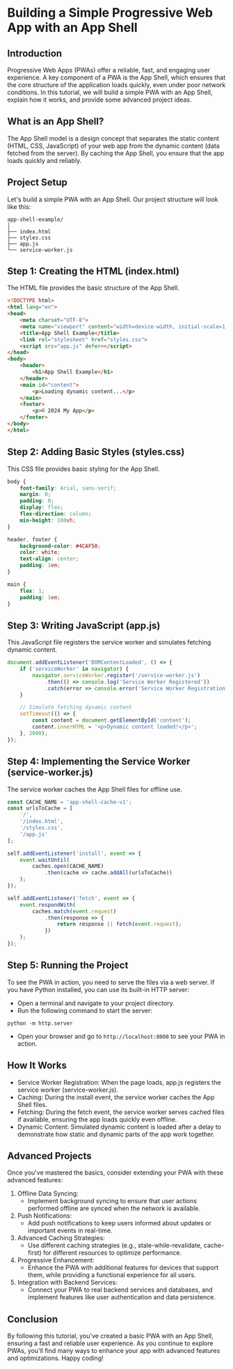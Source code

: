# Building a Simple Progressive Web App with an App Shell

## Introduction

Progressive Web Apps (PWAs) offer a reliable, fast, and engaging user experience. A key component of a PWA is the App Shell, which ensures that the core structure of the application loads quickly, even under poor network conditions. In this tutorial, we will build a simple PWA with an App Shell, explain how it works, and provide some advanced project ideas.

## What is an App Shell?

The App Shell model is a design concept that separates the static content (HTML, CSS, JavaScript) of your web app from the dynamic content (data fetched from the server). By caching the App Shell, you ensure that the app loads quickly and reliably.

## Project Setup

Let's build a simple PWA with an App Shell. Our project structure will look like this:

```
app-shell-example/
│
├── index.html
├── styles.css
├── app.js
└── service-worker.js
```


## Step 1: Creating the HTML (index.html)

The HTML file provides the basic structure of the App Shell.

```html
<!DOCTYPE html>
<html lang="en">
<head>
    <meta charset="UTF-8">
    <meta name="viewport" content="width=device-width, initial-scale=1.0">
    <title>App Shell Example</title>
    <link rel="stylesheet" href="styles.css">
    <script src="app.js" defer></script>
</head>
<body>
    <header>
        <h1>App Shell Example</h1>
    </header>
    <main id="content">
        <p>Loading dynamic content...</p>
    </main>
    <footer>
        <p>© 2024 My App</p>
    </footer>
</body>
</html>
```

## Step 2: Adding Basic Styles (styles.css)

This CSS file provides basic styling for the App Shell.

```css
body {
    font-family: Arial, sans-serif;
    margin: 0;
    padding: 0;
    display: flex;
    flex-direction: column;
    min-height: 100vh;
}

header, footer {
    background-color: #4CAF50;
    color: white;
    text-align: center;
    padding: 1em;
}

main {
    flex: 1;
    padding: 1em;
}
```

## Step 3: Writing JavaScript (app.js)

This JavaScript file registers the service worker and simulates fetching dynamic content.

```js
document.addEventListener('DOMContentLoaded', () => {
    if ('serviceWorker' in navigator) {
        navigator.serviceWorker.register('/service-worker.js')
            .then(() => console.log('Service Worker Registered'))
            .catch(error => console.error('Service Worker Registration failed:', error));
    }

    // Simulate fetching dynamic content
    setTimeout(() => {
        const content = document.getElementById('content');
        content.innerHTML = '<p>Dynamic content loaded!</p>';
    }, 2000);
});
```

## Step 4: Implementing the Service Worker (service-worker.js)

The service worker caches the App Shell files for offline use.

```js
const CACHE_NAME = 'app-shell-cache-v1';
const urlsToCache = [
    '/',
    '/index.html',
    '/styles.css',
    '/app.js'
];

self.addEventListener('install', event => {
    event.waitUntil(
        caches.open(CACHE_NAME)
            .then(cache => cache.addAll(urlsToCache))
    );
});

self.addEventListener('fetch', event => {
    event.respondWith(
        caches.match(event.request)
            .then(response => {
                return response || fetch(event.request);
            })
    );
});
```

## Step 5: Running the Project

To see the PWA in action, you need to serve the files via a web server. If you have Python installed, you can use its built-in HTTP server:
- Open a terminal and navigate to your project directory.
- Run the following command to start the server:
```
python -m http.server
```
- Open your browser and go to `http://localhost:8000` to see your PWA in action.

## How It Works

- Service Worker Registration: When the page loads, app.js registers the service worker (service-worker.js).
- Caching: During the install event, the service worker caches the App Shell files.
- Fetching: During the fetch event, the service worker serves cached files if available, ensuring the app loads quickly even offline.
- Dynamic Content: Simulated dynamic content is loaded after a delay to demonstrate how static and dynamic parts of the app work together.

## Advanced Projects

Once you've mastered the basics, consider extending your PWA with these advanced features:

1. Offline Data Syncing:
    - Implement background syncing to ensure that user actions performed offline are synced when the network is available.
2. Push Notifications:
    - Add push notifications to keep users informed about updates or important events in real-time.
3. Advanced Caching Strategies:
    - Use different caching strategies (e.g., stale-while-revalidate, cache-first) for different resources to optimize performance.
4. Progressive Enhancement:
    - Enhance the PWA with additional features for devices that support them, while providing a functional experience for all users.
5. Integration with Backend Services:
    - Connect your PWA to real backend services and databases, and implement features like user authentication and data persistence.

## Conclusion

By following this tutorial, you've created a basic PWA with an App Shell, ensuring a fast and reliable user experience. As you continue to explore PWAs, you'll find many ways to enhance your app with advanced features and optimizations. Happy coding!
